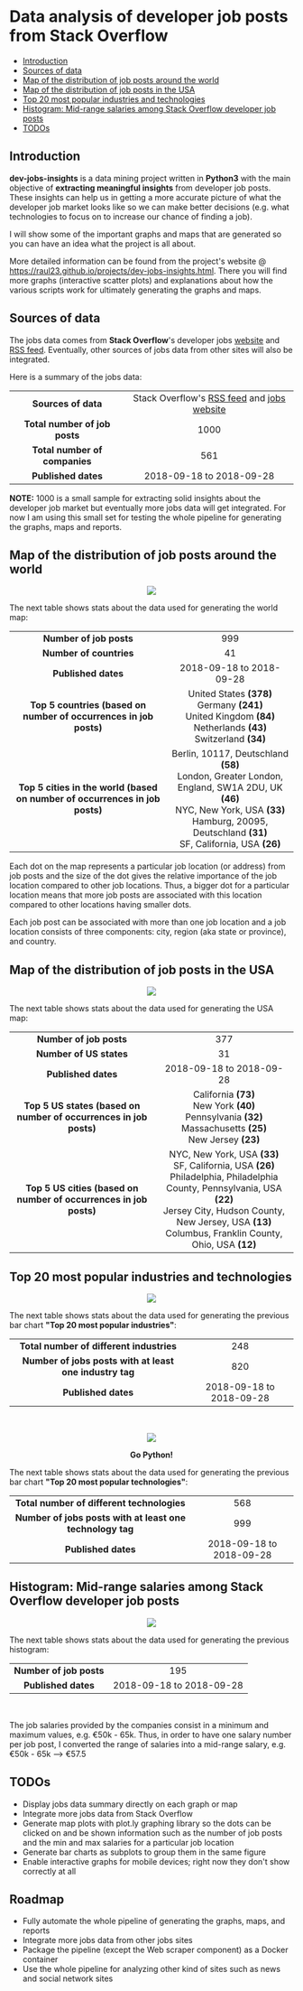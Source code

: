 # Data analysis of developer job posts from Stack Overflow

<!-- TOC depthFrom:2 depthTo:6 withLinks:1 updateOnSave:1 orderedList:0 -->

- [Introduction](#introduction)
- [Sources of data](#sources-of-data)
- [Map of the distribution of job posts around the world](#map-of-the-distribution-of-job-posts-around-the-world)
- [Map of the distribution of job posts in the USA](#map-of-the-distribution-of-job-posts-in-the-usa)
- [Top 20 most popular industries and technologies](#top-20-most-popular-industries-and-technologies)
- [Histogram: Mid-range salaries among Stack Overflow developer job posts](#histogram-mid-range-salaries-among-stack-overflow-developer-job-posts)
- [TODOs](#todos)

<!-- /TOC -->

## Introduction
**dev-jobs-insights** is a data mining project written in **Python3** with the
main objective of **extracting meaningful insights** from developer job posts.
These insights can help us in getting a more accurate picture of what the
developer job market looks like so we can make better decisions (e.g. what
technologies to focus on to increase our chance of finding a job).

I will show some of the important graphs and maps that are generated so you can
have an idea what the project is all about.

More detailed information can be found from the project's website @
https://raul23.github.io/projects/dev-jobs-insights.html. There you will find
more graphs (interactive scatter plots) and explanations about how the various
scripts work for ultimately generating the graphs and maps.

## Sources of data
The jobs data comes from **Stack Overflow**'s developer jobs
[website](https://stackoverflow.com/jobs) and
[RSS feed](https://stackoverflow.com/jobs/feed). Eventually, other sources of
jobs data from other sites will also be integrated.

Here is a summary of the jobs data:  
<table>
    <tr>
        <td align="center"><b>Sources of data</b></td>
        <td align="center">Stack Overflow's <a href="https://stackoverflow.com/jobs/feed">RSS feed</a> and <a href="https://stackoverflow.com/jobs">jobs website</a></td>
    </tr>
    <tr>
        <td align="center"><b>Total number of job posts</b></td>
        <td align="center">1000</td>
    </tr>
    <tr>
        <td align="center"><b>Total number of companies</b></td>
        <td align="center">561</td>
    </tr>
    <tr>
        <td align="center"><b>Published dates</b></td>
        <td align="center">2018-09-18 to 2018-09-28</td>
    </tr>
</table>

**NOTE:** 1000 is a small sample for extracting solid insights about the
developer job market but eventually more jobs data will get integrated. For now
I am using this small set for testing the whole pipeline for generating the
graphs, maps and reports.

## Map of the distribution of job posts around the world
<p align="center"><img src="https://github.com/raul23/images/blob/master/dev-jobs-insights/map_world.png"/></p>
<p align="center"></p>

The next table shows stats about the data used for generating the world map:   
<table>
    <tr>
        <td align="center"><b>Number of job posts</b></td>
        <td align="center">999</td>
    </tr>
    <tr>
        <td align="center"><b>Number of countries</b></td>
        <td align="center">41</td>
    </tr>
    <tr>
        <td align="center"><b>Published dates</b></td>
        <td align="center">2018-09-18 to 2018-09-28</td>
    </tr>
    <tr>
        <td align="center"><b>Top 5 countries (based on number of occurrences in job posts)</b></td>
        <td align="center">
          United States <b>(378)</b> <br/>
          Germany <b>(241)</b> <br/>
          United Kingdom <b>(84)</b> <br/>
          Netherlands <b>(43)</b> <br/>
          Switzerland <b>(34)</b></td>
    </tr>
    <tr>
        <td align="center"><b>Top 5 cities in the world (based on number of occurrences in job posts)</b></td>
        <td align="center">
        Berlin, 10117, Deutschland <b>(58)</b> <br/>
        London, Greater London, England, SW1A 2DU, UK <b>(46)</b> <br/>
        NYC, New York, USA <b>(33)</b> <br/>
        Hamburg, 20095, Deutschland <b>(31)</b> <br/>
        SF, California, USA <b>(26)</td>
    </tr>
</table>

Each dot on the map represents a particular job location (or address) from job
posts and the size of the dot gives the relative importance of the job location
compared to other job locations. Thus, a bigger dot for a particular location
means that more job posts are associated with this location compared to other
locations having smaller dots.

Each job post can be associated with more than one job location and a job
location consists of three components: city, region (aka state or province), and
country.

## Map of the distribution of job posts in the USA
<p align="center"><img src="https://github.com/raul23/images/blob/master/dev-jobs-insights/map_usa.png"/></p>
<p align="center"></p>

The next table shows stats about the data used for generating the USA map:   
<table>
    <tr>
        <td align="center"><b>Number of job posts</b></td>
        <td align="center">377</td>
    </tr>
    <tr>
        <td align="center"><b>Number of US states</b></td>
        <td align="center">31</td>
    </tr>
    <tr>
        <td align="center"><b>Published dates</b></td>
        <td align="center">2018-09-18 to 2018-09-28</td>
    </tr>
    <tr>
        <td align="center"><b>Top 5 US states (based on number of occurrences in job posts)</b></td>
        <td align="center">
        California <b>(73)</b> <br/>
        New York <b>(40)</b> <br/>
        Pennsylvania <b>(32)</b> <br/>
        Massachusetts <b>(25)</b> <br/>
        New Jersey <b>(23)</b></td>
    </tr>
    <tr>
        <td align="center"><b>Top 5 US cities (based on number of occurrences in job posts)</b></td>
        <td align="center">
        NYC, New York, USA <b>(33)</b> <br/>
        SF, California, USA <b>(26)</b> <br/>
        Philadelphia, Philadelphia County, Pennsylvania, USA <b>(22)</b> <br>
        Jersey City, Hudson County, New Jersey, USA <b>(13)</b> <br/>
        Columbus, Franklin County, Ohio, USA <b>(12)</b></td>
    </tr>
</table>

## Top 20 most popular industries and technologies
<p align="center"><img src="https://github.com/raul23/images/blob/master/dev-jobs-insights/barh_industries.png"/></p>
<p align="center"></p>

The next table shows stats about the data used for generating the previous bar
chart **"Top 20 most popular industries"**:  
<table>
    <tr>
        <td align="center"><b>Total number of different industries</b></td>
        <td align="center">248</td>
    </tr>
    <tr>
        <td align="center"><b>Number of jobs posts with at least one industry tag</b></td>
        <td align="center">820</td>
    </tr>
    <tr>
        <td align="center"><b>Published dates</b></td>
        <td align="center">2018-09-18 to 2018-09-28</td>
    </tr>
</table>

<br/>

<p align="center"><img src="https://github.com/raul23/images/blob/master/dev-jobs-insights/barh_skills.png"></p>
<p align="center"><b>Go Python!</b></p>

The next table shows stats about the data used for generating the previous bar
chart **"Top 20 most popular technologies"**:  
<table>
    <tr>
        <td align="center"><b>Total number of different technologies</b></td>
        <td align="center">568</td>
    </tr>
    <tr>
        <td align="center"><b>Number of jobs posts with at least one technology tag</b></td>
        <td align="center">999</td>
    </tr>
    <tr>
        <td align="center"><b>Published dates</b></td>
        <td align="center">2018-09-18 to 2018-09-28</td>
    </tr>
</table>

## Histogram: Mid-range salaries among Stack Overflow developer job posts
<p align="center"><img src="https://github.com/raul23/images/blob/master/dev-jobs-insights/hist_salaries.png"/></p>
<p align="center"></p>

The next table shows stats about the data used for generating the previous histogram:
<table>
    <tr>
        <td align="center"><b>Number of job posts</b></td>
        <td align="center">195</td>
    </tr>
    <tr>
        <td align="center"><b>Published dates</b></td>
        <td align="center">2018-09-18 to 2018-09-28</td>
    </tr>
</table>

<br/>

The job salaries provided by the companies consist in a minimum and maximum
values, e.g. €50k - 65k. Thus, in order to have one salary number per job post,
I converted the range of salaries into a mid-range salary, e.g. €50k - 65k -->
€57.5

## TODOs
- Display jobs data summary directly on each graph or map
- Integrate more jobs data from Stack Overflow
- Generate map plots with plot.ly graphing library so the dots can be clicked on and be shown information such
as the number of job posts and the min and max salaries for a particular job location
- Generate bar charts as subplots to group them in the same figure
- Enable interactive graphs for mobile devices; right now they don't show correctly at all

## Roadmap
- Fully automate the whole pipeline of generating the graphs, maps, and reports
- Integrate more jobs data from other jobs sites
- Package the pipeline (except the Web scraper component) as a Docker container
- Use the whole pipeline for analyzing other kind of sites such as news and social network sites
